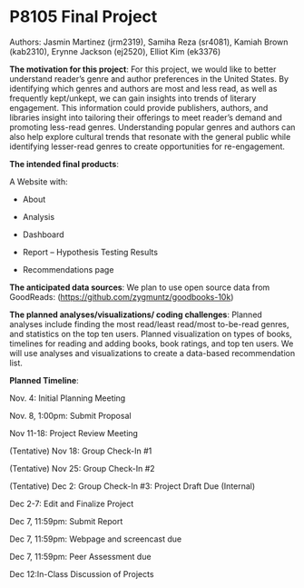 P8105 Final Project
================

Authors: Jasmin Martinez (jrm2319), Samiha Reza (sr4081), Kamiah Brown
(kab2310), Erynne Jackson (ej2520), Elliot Kim (ek3376)

**The motivation for this project**: For this project, we would like to
better understand reader’s genre and author preferences in the United
States. By identifying which genres and authors are most and less read,
as well as frequently kept/unkept, we can gain insights into trends of
literary engagement. This information could provide publishers, authors,
and libraries insight into tailoring their offerings to meet reader’s
demand and promoting less-read genres. Understanding popular genres and
authors can also help explore cultural trends that resonate with the
general public while identifying lesser-read genres to create
opportunities for re-engagement.

**The intended final products**:

A Website with:

- About

- Analysis

- Dashboard

- Report – Hypothesis Testing Results

- Recommendations page

**The anticipated data sources**: We plan to use open source data from
GoodReads: (<https://github.com/zygmuntz/goodbooks-10k>)

**The planned analyses/visualizations/ coding challenges**: Planned
analyses include finding the most read/least read/most to-be-read
genres, and statistics on the top ten users. Planned visualization on
types of books, timelines for reading and adding books, book ratings,
and top ten users. We will use analyses and visualizations to create a
data-based recommendation list.

**Planned Timeline**:

Nov. 4: Initial Planning Meeting

Nov. 8, 1:00pm: Submit Proposal

Nov 11-18: Project Review Meeting

(Tentative) Nov 18: Group Check-In \#1

(Tentative) Nov 25: Group Check-In \#2

(Tentative) Dec 2: Group Check-In \#3: Project Draft Due (Internal)

Dec 2-7: Edit and Finalize Project

Dec 7, 11:59pm: Submit Report

Dec 7, 11:59pm: Webpage and screencast due

Dec 7, 11:59pm: Peer Assessment due

Dec 12:In-Class Discussion of Projects

